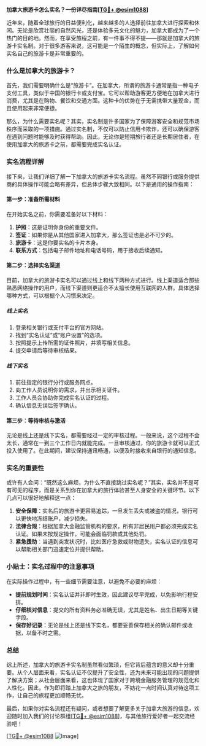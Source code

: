 **加拿大旅游卡怎么实名？一份详尽指南[[TG💪+ @esim1088](https://t.me/s/esim1088)]**

近年来，随着全球旅行的日益便利化，越来越多的人选择前往加拿大进行探索和休闲。无论是欣赏壮丽的自然风光，还是体验多元文化的魅力，加拿大都成为了一个热门的目的地。然而，在享受旅程之前，有一件事不得不提——那就是加拿大的旅游卡实名制。对于很多游客来说，这可能是一个陌生的概念，但实际上，了解如何实名自己的旅游卡是非常重要的。

### 什么是加拿大的旅游卡？

首先，我们需要明确什么是“旅游卡”。在加拿大，所谓的旅游卡通常是指一种电子支付工具，类似于中国的银行卡或支付宝。它可以帮助游客更方便地在加拿大进行消费，尤其是在购物、餐饮和交通方面。这种卡的优势在于无需携带大量现金，而且使用起来非常便捷。

那么，为什么需要实名呢？其实，实名制是许多国家为了保障游客安全和规范市场秩序而采取的一项措施。通过实名制，不仅可以防止信用卡欺诈，还可以确保游客在遇到问题时能够及时获得帮助。因此，无论你是短期旅行者还是长期居住者，在使用加拿大的旅游卡之前，都需要完成实名认证。

### 实名流程详解

接下来，让我们详细了解一下加拿大的旅游卡实名流程。虽然不同银行或服务提供商的具体操作可能会略有差异，但总体步骤大致相同。以下是通用的操作指南：

#### 第一步：准备所需材料

在开始实名之前，你需要准备好以下材料：
1. **护照**：这是证明你身份的重要文件。
2. **签证**：如果你是从其他国家进入加拿大，那么签证也是必不可少的。
3. **旅游卡**：这是你要实名的卡片本身。
4. **联系方式**：包括电子邮件地址和电话号码，用于接收后续通知。

#### 第二步：选择实名渠道

目前，加拿大的旅游卡实名可以通过线上和线下两种方式进行。线上渠道适合那些熟悉网络操作的用户，而线下渠道则更适合不太擅长使用互联网的人群。具体选择哪种方式，可以根据个人习惯来决定。

##### 线上实名
1. 登录相关银行或支付平台的官方网站。
2. 找到“实名认证”或“账户设置”的选项。
3. 按照提示上传所需的证件照片，并填写相关信息。
4. 提交申请后等待审核结果。

##### 线下实名
1. 前往指定的银行分行或服务网点。
2. 向工作人员说明你的需求，并出示相关证件。
3. 工作人员会协助你完成实名认证的过程。
4. 确认信息无误后签字确认。

#### 第三步：等待审核与激活

无论是线上还是线下实名，都需要经过一定的审核过程。一般来说，这个过程不会太长，通常在一到三个工作日内就能完成。一旦审核通过，你的旅游卡就可以正式投入使用了。在此期间，建议保持通讯畅通，以便及时接收来自银行的通知信息。

### 实名的重要性

或许有人会问：“既然这么麻烦，为什么不直接跳过实名呢？”其实，实名并不是可有可无的程序，而是关系到你在加拿大的旅行体验甚至人身安全的关键环节。以下几点可以很好地解释这一点：

1. **安全保障**：实名后的旅游卡更容易追踪，一旦发生丢失或被盗的情况，银行可以更快地冻结账户，减少损失。
2. **法律合规**：根据加拿大金融监管机构的要求，所有非居民用户都必须完成实名认证。如果未按规定操作，可能会面临罚款或其他处罚。
3. **紧急援助**：当遇到突发状况时，比如医疗急救或财物遗失，实名认证的信息可以帮助相关部门迅速定位并提供帮助。

### 小贴士：实名过程中的注意事项

在实际操作过程中，有一些细节需要注意，以避免不必要的麻烦：
- **提前规划时间**：实名认证并非即时生效，因此建议尽早完成，以免影响行程安排。
- **仔细核对信息**：提交的所有资料务必准确无误，尤其是姓名、出生日期等关键字段。
- **保存好记录**：无论是线上还是线下实名，都要妥善保存相关的确认邮件或收据，以备不时之需。

### 总结

综上所述，加拿大的旅游卡实名制虽然看似繁琐，但它背后蕴含的意义却十分重要。从个人层面来看，实名认证不仅提升了安全性，还为未来可能出现的问题提供了解决方案；从社会层面来看，这也体现了国家对于跨境金融服务管理的规范化和人性化。因此，作为即将踏上加拿大之旅的朋友，不妨花一点时间认真对待这项工作，让自己的旅程更加顺畅无忧。

最后，如果你对实名流程还有疑问，或者想要了解更多关于加拿大旅游的信息，欢迎随时加入我们的讨论群组[[TG💪+ @esim1088](https://t.me/s/esim1088)]，与其他旅行爱好者一起交流经验吧！

[[TG💪+ @esim1088](https://t.me/s/esim1088) ![Image](https://i.postimg.cc/4NQfJmqS/Snipaste-2025-05-13-00-14-12.png)]
